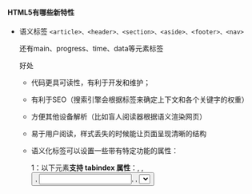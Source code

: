 #### HTML5有哪些新特性

+ 语义标签 `<article>、<header>、<section>、<aside>、<footer>、<nav>`

  还有main、progress、time、data等元素标签

  好处

  + 代码更具可读性，有利于开发和维护；

  + 有利于SEO（搜索引擎会根据标签来确定上下文和各个关键字的权重）

  + 方便其他设备解析（比如盲人阅读器根据语义渲染网页）

  + 易于用户阅读，样式丢失的时候能让页面呈现清晰的结构

  + 语义化标签可以设置一些带有特定功能的属性：

    1：以下元素**支持 tabindex 属性**：<a>, <area>, <button>, <input>, <object>, <select> 以及 <textarea>。

    用法：

    <element tabindex="number">

    number规定元素的 tab 键控制次序（1 是第一个）。

    作用：

    **增强用户键盘的可操作性，所以不要用div代替**

    

    2：以下元素**支持 accesskey 属性**：<a>, <area>, <button>, <input>, <label>, <legend> 以及 <textarea>。

    用法：

    <element accesskey="character">

    character规定激活（使元素获得焦点）元素的便捷按键。

    作用：

    **增强用户键盘的可操作性，所以不要用div代替**

    

    3：contextmenu 属性的值是要打开的 <menu> 元素的 id。目前只有火狐支持

    

    4：**spellcheck 属性**规定是否对元素进行拼写和语法检查。

    可以对以下内容进行拼写检查：

    ​    input 元素中的文本值（非密码）

    ​    <textarea> 元素中的文本

    ​    可编辑元素中的文本

    

    5：**lang 属性在以下标签中无效**：<base>, <br>, <frame>, <frameset>, <hr>, <iframe>, <param> 以及 <script>。

+ Canvas、SVG、WebGL

+ 视频和音频  `<video>`和`<audio>`

+ 表单的增强，更多的表单类型【email、date、serach、tel等】以及表单校验【required（必输字段） pattern（正则表达式校验）、maxlength、minlength】

+ DOM存储(web storage)：localStorage（持久存储）、sessionStorage(会话存储)

+ 本地数据库存储 IndexedDB

+ 通过input type=”file"访问本地文件

+ 拖放事件及API

+ Web Worker  把 JavaScript 计算委托给后台线程处理，减少运行卡顿

+ requireAnimationFrame 提高js动画性能

+ 在线离线事件：online、offline

+ WebRTC实时通信技术

#### css选择器有哪些？哪些属性可以继承？优先级算法如何计算？

**选择器：**id选择器，类选择器，标签选择器，相邻选择器，子选择器，后代选择器，通配符选择器，属性选择器，伪类选择器

**可以继承的样式：**font-size，font-weight，font-family，font-style，line-height，text-align，color，text-indent，word-break，word-spacing，letter-spacing，white-space

**不可继承的样式**：比如border，padding，margin，width，height等等

**选择器优先级**：!important > 内联样式 >  id > class > 标签

选择器累加计算权重，权重高的生效；相同权重，后面加载的样式会覆盖前面的



#### position的值，relative和absolute分别是相对于谁定位的？

absolute：绝对定位，相对于最近一级的position不是static的父元素定位(如果没有则相对浏览器窗口定位)

relative：相对定位，相对于其正常文档流中的位置进行定位

fixed：相对于浏览器窗口定位

static:默认值，未定位，出现在正常文档流中



#### CSS3有哪些新特性？

+ CSS3实现圆角（border-radius），阴影(box-shadow)，文字特效（text-shadow）、线性渐变（gradient）、过渡（transition）、动画（animations）
+ 媒体查询

+ 多栏布局（multi-columns）、弹性布局（flexible box）、网格布局（grid layouts）

+ 边框图片（border-image）

+ 选择器：子串匹配的属性选择器，伪元素改为使用两个冒号开头

+ **css3新增伪类选择器举例：**

  p:first-of-type 选择属于其父元素的第一个p元素的每个p元素

  p:last-of-type 选择属于其父元素的最后一个p元素的每个p元素

  p:only-child 选择属于其父元素的唯一p元素的每个p元素

  p:nth-child(2) 选择属于其父元素的第2个p元素的所有p元素

  :enabled :disabled 表单元素启用/禁用状态

  :checked 单选框/复选框选中状态

#### CSS中的link和@import的区别是什么？

+ link属于html标签只能在html中使用，@import是css提供的，用于css文件或者style标签中
+ 页面加载时，link引用的资源会同时加载，而@import引用的资源会在页面加载完成之后再加载
+ link是HTML标签，无兼容问题；@import是css2的特性，ie5以上才支持
+ link方式的样式的权重高于@import的权重



#### 如何解决延迟倒计时抢购问题？

首先，可以使用HEAD请求，AJAX状态为2获取响应头中的时间信息（xhr.getResponseHeader('Date')），

然后通过目标时间减去服务器事件计算出剩余时间；

后续利用setInterval每隔一秒把剩余时间减去1s，再展示到页面上



#### 什么是BFC？

BFC(Block Formatting Contexts)，块级格式化上下文，是页面盒模型布局中的一种css渲染模式。

创建BFC的方式：

根元素(html标签)、浮动元素、绝对定位/固定定位元素、行内块元素、表格单元格、弹性元素、网格元素、overflow 值不为 visible 的块元素

BFC的特点：

1. BFC计算高度时，浮动元素也会参与  => 清除浮动
2. BFC与外部元素互不影响，因此不会产生垂直外边距重叠=>防止垂直外边距重叠
3. BFC不会与外部的浮动元素重叠  =>实现左图右文，文字不会环绕图片

#### IFC

IFC（inline Formatting Context）叫做“行级格式化上下文”
局规则如下：
1.内部的盒子会在水平方向，一个个地放置；
2.IFC的高度，由里面最高盒子的高度决定；
3.当一行不够放置的时候会自动切换到下一行；

#### GFC

GFC(GridLayout Formatting Contexts)意为“网格布局格式化上下文”

当一个元素设置为display:grid的时候，此元素将获得一个独立的渲染区域，可以在网格容器上定义网格行和列，为每一个网格定义位置和空间。GFC和table的区别在于GridLayout会有更加丰富的属性来控制行列，控制对齐以及更为精细的渲染。

#### FFC

FFC(Flex Formatting Contexts)意为“自适应格式化上下文”

display值为flex或者inline-flex的元素将会生成自适应容器。flex box由伸缩容器和伸缩子元素组成。通过设置元素display:flex/inline-flex可以得到伸缩容器，前者为块级元素，后者为行内元素。伸缩容器外元素不受影响。

#### 为什么TCP是三次握手而不是两次或者四次

主要是为了建立相对稳定的连接，保证数据的可靠传输的同时也要提高传输的效率。如果只握手两次，只能让客户端确认服务器端的状态，某些客户端已经视为失效的请求，又发到了服务端，这时候服务器端不能确认客户端状态，仍然会建立连接，造成不必要的资源浪费。而第三次握手可以让服务器端确认客户端的状态，避免建立不必要的连接。



#### HTTP几个版本之间的区别

http 0.9 负责传输html 最早的时候没有请求头 和响应头
http 1.0 提供了 http的header  根据header的不同来处理不同的资源
http 1.1 默认开启了keep-alive 链接复用  管线化 服务器处理多个请求 （队头阻塞问题）
http 2.0 用同一个tcp链接来发送数据 一个域名一个tcp (多路复用)  头部压缩 服务器可以推送数据给客户端
http 3.0 解决了tcp的队头阻塞问题 QUIC协议 采用了udp

#### 重排/回流与重绘

重绘：页面元素属性发生改变，不影响元素大小和布局，浏览器会重新绘制修改部分的样式（不需要重新构建渲染树）;

重排/回流（reflow）：页面元素大小或者布局发生改变，浏览器会重新构建受影响部分的渲染树。回流之后，会重新绘制受影响的部分（重绘），所以**回流一定会触发重绘**

总结：回流必定触发重绘，重绘不一定触发回流。重绘的开销较小，回流的代价较高。

**会触发回流的操作:**
页面初次渲染
浏览器窗口大小改变
元素尺寸、位置、内容发生改变
元素字体大小变化
添加或者删除可见的 dom 元素
激活 CSS 伪类（例如：:hover）
查询某些属性或调用某些方法
clientWidth、clientHeight、clientTop、clientLeft
offsetWidth、offsetHeight、offsetTop、offsetLeft
scrollWidth、scrollHeight、scrollTop、scrollLeft
getComputedStyle()
getBoundingClientRect()
scrollTo()

**减少重排与重绘的一些要点:**

1：不要通过父级来改变子元素样式，最好直接改变子元素样式，改变子元素样式尽可能不要影响父元素和兄弟元素的大小和尺寸
2：尽量通过class来设计元素样式，不要用style
3：实现元素的动画，对于经常要进行回流的组件，要抽离出来，它的position属性应当设为fixed或absolute
4：权衡速度的平滑。比如实现一个动画，以1个像素为单位移动这样最平滑，但reflow就会过于频繁，CPU很快就会被完全占用。如果以3个像素为单位移动就会好很多。
5：不要用tables布局的另一个原因就是tables中某个元素一旦触发reflow就会导致table里所有的其它元素reflow。在适合用table的场合，可以设置table-layout为auto或fixed，
6：这样可以让table一行一行的渲染，这种做法也是为了限制reflow的影响范围。
7：css里不要有表达式expression
8：减少不必要的 DOM 层级（DOM depth）。改变 DOM 树中的一级会导致所有层级的改变，上至根部，下至被改变节点的子节点。这导致大量时间耗费在执行 reflow 上面。
9：避免不必要的复杂的 CSS 选择器，尤其是后代选择器（descendant selectors），因为为了匹配选择器将耗费更多的 CPU。
10: 尽量不要过多的频繁的去增加，修改，删除元素，因为这可能会频繁的导致页面reflow，可以先把该dom节点抽离到内存中进行复杂的操作然后再display到页面上。
11：请求如下值offsetTop, offsetLeft, offsetWidth, offsetHeight，scrollTop/Left/Width/Height，clientTop/Left/Width/Height，浏览器会发生reflow，建议将他们合并到一起操作，可以减少回流的次数。

#### HTTP缓存

**强缓存**：首次请求资源时，把获取到的资源存储到本地，下一次请求资源时，首先查看本地是否有缓存，有缓存并且没有失效，则直接从本地缓存中获取

通过设置响应头expires或者cache-control来实现，cache-control的优先级高于expires

expires：资源失效时间，使用服务器时间，可能会由于客户端时间和服务器时间不同而导致缓存混乱

cache-control：

​	max-age 设置了资源的有效时间，是一个相对时间；

​	no-cache 表示不直接使用本地缓存，而是先去服务器端校验缓存是否失效（也就是使用协商缓存）

​	no-store 表示不本地存储缓存，直接获取最新资源（强缓存和协商缓存都不用）

​	public/private  public表示允许代理服务器缓存资源，private表示仅允许客户端缓存资源

**协商缓存**：如果没有命中强缓存，则服务器会发送请求到服务器，验证资源是否更新，没有更新继续使用本地缓存，更新了则使用服务器返回的最新资源

通过设置响应头last-modified或者etag实现，一起使用时etag优先级更高

1.last-modified 

last-modified记录服务器资源最后修改时间，启用后，请求资源的响应头会增加一个last-modified字段；再次请求资源时，请求头会带有if-modified-since字段，值是之前返回的last-modified的值，服务器端会对比该字段和资源的最后修改时间，如果一致，则返回304，浏览器直接使用缓存，如果不一致则返回修改后的资源，并修改last-modified的值

2.由于last-modified记录资源的修改时间只能精确到秒，还是不够精确，所以又出现了etag

etag:可以保证每个资源是唯一（通过文件的编号，最后修改时间，大小多个因子，使用抗碰撞散列函数来生成的，重复的概率小到可以忽略）

服务器端通过上送请求头中的if-none-match（值是上一次返回的etag的值）来和资源生成的etag作对比，判断资源是否已修改。



#### Object.create的原理

Object.create创建一个新对象，并用指定对象作为新对象的原型

```js
Object.create = function(pro) {
  var Anonymous = (function() {
    return function() {};
  })();
  Anonymous.prototype = pro;
  return new Anonymous;
}
```

使用自执行函数创建一个匿名函数，把匿名函数的prototype设置为传入的对象，最后使用new创建匿名函数的实例并返回



#### 说一说微任务和宏任务的区别

微任务和宏任务都属于异步任务，只不过微任务执行的优先级高于宏任务，每次event loop都会清空一次微任务队列，然后再去执行下一个宏任务，而每个宏任务都会触发一次event loop



#### Ajax、Axios、fetch的区别？

+ Ajax 是基于XMLHttpRequest对象实现的前后端数据通信方案，

+ Axios是对Ajax的封装，基于Promise管理请求，解决回调地狱的问题

+ Fetch是ES6新增的通信方法，不是Ajax，但是其本身就是基于promise管理的

  ps：jQeury的$.ajax()是对于ajax基于回调函数方式的封装



#### 什么是同源策略？

首先，同源指的是：协议，域名（地址），端口三者都相同。

而同源策略则指的是浏览器对于非同源脚本、文件的限制访问。



#### 谈一谈mouseover和mouseenter的区别？

+ mouseover 

  + 存在冒泡传播机制

  + 忽略元素层级关系，鼠标划入子元素也算划出父元素，划出子元素也算划入父元素

+ mouseenter 
  + 默认阻止了事件的冒泡
  + 存在元素层级关系，鼠标进入子元素，不算离开父元素，鼠标离开子元素不算进入父元素

#### 防抖和节流

防抖：对于频繁触发某个操作，仅识别一次

节流：控制频繁操作的触发频率

#### Object.keys()、Reflect.ownKeys()、Object.getOwnPropertyNames()的区别

Object.keys 返回对象所有可枚举属性，不包括Symbol属性
Object.getOwnPropertyNames 返回对象所有可枚举和不可枚举的属性，不包括Symbol属性
Reflect.ownKeys 方法返回对象的所有属性,包括Symbol属性,基本等同Object.getOwnPropertyNames和Object.getOwnPropertySymbols之和
对于一个对象obj，一定有

```js
Reflect.ownKeys(obj).length >= Object.getOwnPropertyNames(obj).length >= Object.keys(obj).length
```



